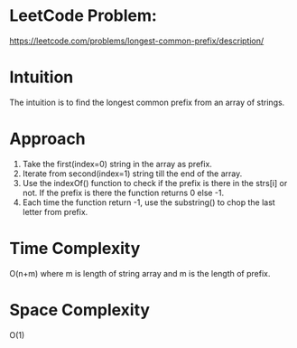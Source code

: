 # LeetCode Problem:
https://leetcode.com/problems/longest-common-prefix/description/

# Intuition
The intuition is to find the longest common prefix from an array of strings.

# Approach
1. Take the first(index=0) string in the array as prefix.
2. Iterate from second(index=1) string till the end of the array.
3. Use the indexOf() function to check if the prefix is there in the strs[i] or not.
If the prefix is there the function returns 0 else -1.
4. Each time the function return -1, use the substring() to chop the last letter from prefix.

# Time Complexity
O(n+m) where m is length of string array and m is the length of prefix.

# Space Complexity
O(1) 
